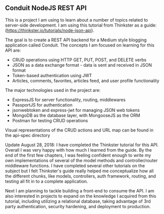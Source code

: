 ## Conduit NodeJS REST API

This is a project I am using to learn about a number of topics related to server-side development. I am using this tutorial from Thinkster as a guide: (https://thinkster.io/tutorials/node-json-api).

The goal is to create a REST API backend for a Medium style blogging application called Conduit. The concepts I am focused on learning for this API are:
 - CRUD operations using HTTP GET, PUT, POST, and DELETE verbs
 - JSON as a data exchange format - data is sent and received in JSON format
 - Token-based authentication using JWT
 - Articles, comments, favorites, articles feed, and user profile functionality

The major technologies used in the project are:
 - ExpressJS for server functionality, routing, middlewares
 - PassportJS for authentication
 - jsonwebtoken and express-jwt for managing JSON web tokens
 - MongoDB as the database layer, with MongooseJS as the ORM
 - Postman for testing CRUD operations

Visual representations of the CRUD actions and URL map can be found in the api-spec directory

Update August 28, 2018:
I have completed the Thinkster tutorial for this API. Overall I was very happy with how much I learned from the guide. By the end of the first few chapters, I was feeling confident enough to write my own implementations of several of the model methods and controller/router middleware functions. I have completed several other tutorials on the subject but I felt Thinkster's guide really helped me conceptualize how all the different chunks, like models, controllers, auth framework, routing, and testing all fit in to a complete application.

Next I am planning to tackle building a front-end to consume the API. I am also interested in projects to expand on the knowledge I acquired from this tutorial, including utilizing a relational database, taking advantage of 3rd party authentication, security hardening, and deployment to production.

